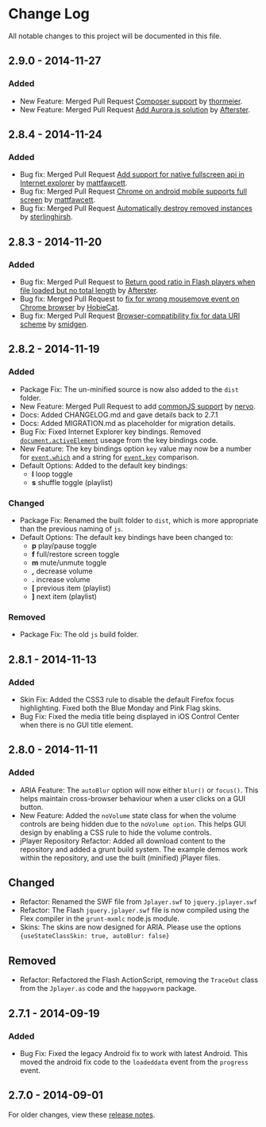 # Change Log
All notable changes to this project will be documented in this file.

## 2.9.0 - 2014-11-27
### Added
- New Feature: Merged Pull Request [Composer support](https://github.com/happyworm/jPlayer/pull/235) by [thormeier](https://github.com/thormeier).
- New Feature: Merged Pull Request [Add Aurora.js solution](https://github.com/happyworm/jPlayer/pull/246) by [Afterster](https://github.com/Afterster).


## 2.8.4 - 2014-11-24
### Added
- Bug fix: Merged Pull Request [Add support for native fullscreen api in Internet explorer](https://github.com/happyworm/jPlayer/pull/213) by [mattfawcett](https://github.com/mattfawcett).
- Bug fix: Merged Pull Request [Chrome on android mobile supports full screen](https://github.com/happyworm/jPlayer/pull/207) by [mattfawcett](https://github.com/mattfawcett).
- Bug fix: Merged Pull Request [Automatically destroy removed instances](https://github.com/happyworm/jPlayer/pull/150) by [sterlinghirsh](https://github.com/sterlinghirsh).


## 2.8.3 - 2014-11-20
### Added
- Bug fix: Merged Pull Request to [Return good ratio in Flash players when file loaded but no total length](https://github.com/happyworm/jPlayer/pull/185) by [Afterster](https://github.com/Afterster).
- Bug fix: Merged Pull Request to [fix for wrong mousemove event on Chrome browser](https://github.com/happyworm/jPlayer/pull/217) by [HobieCat](https://github.com/HobieCat).
- Bug fix: Merged Pull Request [Browser-compatibility fix for data URI scheme](https://github.com/happyworm/jPlayer/pull/239) by [smidgen](https://github.com/smidgen).


## 2.8.2 - 2014-11-19
### Added
- Package Fix: The un-minified source is now also added to the `dist` folder.
- New Feature: Merged Pull Request to add [commonJS support](https://github.com/happyworm/jPlayer/pull/257) by [nervo](https://github.com/nervo).
- Docs: Added CHANGELOG.md and gave details back to 2.7.1
- Docs: Added MIGRATION.md as placeholder for migration details.
- Bug Fix: Fixed Internet Explorer key bindings. Removed [`document.activeElement`](https://developer.mozilla.org/en-US/docs/Web/API/document.activeElement) useage from the key bindings code.
- New Feature: The key bindings option `key` value may now be a number for [`event.which`](http://api.jquery.com/event.which/) and a string for [`event.key`](https://developer.mozilla.org/en-US/docs/Web/API/KeyboardEvent.key) comparison.
- Default Options: Added to the default key bindings:
	- **l** loop toggle
	- **s** shuffle toggle (playlist)

### Changed
- Package Fix: Renamed the built folder to `dist`, which is more appropriate than the previous naming of `js`.
- Default Options: The default key bindings have been changed to:
	- **p** play/pause toggle
	- **f** full/restore screen toggle
	- **m** mute/unmute toggle
	- **,** decrease volume
	- **.** increase volume
	- **[** previous item (playlist)
	- **]** next item (playlist)

### Removed
- Package Fix: The old `js` build folder.


## 2.8.1 - 2014-11-13
### Added
- Skin Fix: Added the CSS3 rule to disable the default Firefox focus highlighting. Fixed both the Blue Monday and Pink Flag skins.
- Bug Fix: Fixed the media title being displayed in iOS Control Center when there is no GUI title element.


## 2.8.0 - 2014-11-11
### Added
- ARIA Feature: The `autoBlur` option will now either `blur()` or `focus()`. This helps maintain cross-browser behaviour when a user clicks on a GUI button.
- New Feature: Added the `noVolume` state class for when the volume controls are being hidden due to the `noVolume option`. This helps GUI design by enabling a CSS rule to hide the volume controls.
- jPlayer Repository Refactor: Added all download content to the repository and added a grunt build system. The example demos work within the repository, and use the built (minified) jPlayer files.

## Changed
- Refactor: Renamed the SWF file from `Jplayer.swf` to `jquery.jplayer.swf`
- Refactor: The Flash `jquery.jplayer.swf` file is now compiled using the Flex compiler in the `grunt-mxmlc` node.js module.
- Skins: The skins are now designed for ARIA. Please use the options `{useStateClassSkin: true, autoBlur: false}`

## Removed
- Refactor: Refactored the Flash ActionScript, removing the `TraceOut` class from the `Jplayer.as` code and the `happyworm` package.


## 2.7.1 - 2014-09-19
### Added
- Bug Fix: Fixed the legacy Android fix to work with latest Android. This moved the android fix code to the `loadeddata` event from the `progress` event.


## 2.7.0 - 2014-09-01
For older changes, view these [release notes](http://jplayer.org/latest/release-notes/).
